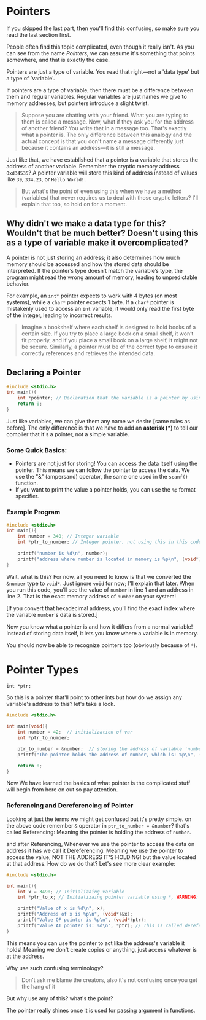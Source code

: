 # Pointers

If you skipped the last part, then you'll find this confusing, so make sure you read the last section first.

People often find this topic complicated, even though it really isn't. As you can see from the name *Pointers*, we can assume it's something that points somewhere, and that is exactly the case.

Pointers are just a type of variable. You read that right—not a 'data type' but a type of 'variable'.

If pointers are a type of variable, then there must be a difference between them and regular variables. Regular variables are just names we give to memory addresses, but pointers introduce a slight twist.

> Suppose you are chatting with your friend. What you are typing to them is called a message. Now, what if they ask you for the address of another friend? You write that in a message too. That's exactly what a pointer is. The only difference between this analogy and the actual concept is that you don't name a message differently just because it contains an address—it is still a message.

Just like that, we have established that a pointer is a variable that stores the address of another variable. 
Remember the cryptic memory address `0xd34535`? A pointer variable will store this kind of address instead of values like `39`, `334.23`, or `Hello World!`.

> But what's the point of even using this when we have a method (variables) that never requires us to deal with those cryptic letters? I'll explain that too, so hold on for a moment.

## Why didn't we make a data type for this? Wouldn't that be much better? Doesn't using this as a type of variable make it overcomplicated?

A pointer is not just storing an address; it also determines how much memory should be accessed and how the stored data should be interpreted. If the pointer’s type doesn’t match the variable’s type, the program might read the wrong amount of memory, leading to unpredictable behavior.

For example, an `int*` pointer expects to work with 4 bytes (on most systems), while a `char*` pointer expects 1 byte. If a `char*` pointer is mistakenly used to access an `int` variable, it would only read the first byte of the integer, leading to incorrect results.

> Imagine a bookshelf where each shelf is designed to hold books of a certain size. If you try to place a large book on a small shelf, it won’t fit properly, and if you place a small book on a large shelf, it might not be secure. Similarly, a pointer must be of the correct type to ensure it correctly references and retrieves the intended data.

## Declaring a Pointer

```c
#include <stdio.h>
int main(){
    int *pointer; // Declaration that the variable is a pointer by using *.
    return 0;
}
```

Just like variables, we can give them any name we desire [same rules as before]. The only difference is that we have to add an **asterisk (*)** to tell our compiler that it's a pointer, not a simple variable.

### Some Quick Basics:
- Pointers are not just for storing! You can access the data itself using the pointer. This means we can follow the pointer to access the data. We use the "&" (ampersand) operator, the same one used in the `scanf()` function.
- If you want to print the value a pointer holds, you can use the `%p` format specifier.

### Example Program

```c
#include <stdio.h>
int main(){
    int number = 340; // Integer variable
    int *ptr_to_number; // Integer pointer, not using this in this code
    
    printf("number is %d\n", number);
    printf("address where number is located in memory is %p\n", (void*)&number); // Wait, what?
}
```

Wait, what is this? For now, all you need to know is that we converted the `&number` type to `void*`. Just ignore `void` for now; I'll explain that later. When you run this code, you'll see the value of `number` in line 1 and an address in line 2. That is the exact memory address of `number` on your system! 

[If you convert that hexadecimal address, you'll find the exact index where the variable `number`'s data is stored.]

Now you know what a pointer is and how it differs from a normal variable! Instead of storing data itself, it lets you know where a variable is in memory. 

You should now be able to recognize pointers too (obviously because of `*`).

# Pointer Types

`int *ptr;`

So this is a pointer that'll point to other ints but how do we assign any variable's address to this? let's take a look.

```c
#include <stdio.h>

int main(void){
    int number = 42;  // initialization of var
    int *ptr_to_number;

    ptr_to_number = &number;  // storing the address of variable 'number', no need to use * if pointer is already declared
    printf("The pointer holds the address of number, which is: %p\n", (void*)ptr_to_number);

    return 0;
}
```
Now We have learned the basics of what pointer is the complicated stuff will begin from here on out so pay attention.

### Referencing and Dereferencing of Pointer

Looking at just the terms we might get confused but it's pretty simple.
on the above code remember `&` operator in `ptr_to_number = &number`? that's called Referencing: Meaning the pointer is holding the address of `number`.

and after Referencing, Whenever we use the pointer to access the data on address it has we call it Dereferencing: Meaning we use the pointer to access the value, NOT THE ADDRESS IT'S HOLDING! but the value located at that address. How do we do that?
Let's see more clear example:
```c
#include <stdio.h>

int main(){
    int x = 3490; // Initializaing variable
    int *ptr_to_x; // Initializaing pointer variable using *, WARNING: This is not dereferencing even though it looks same. it's not i'll clear it up later

    printf("Value of x is %d\n", x);
    printf("Address of x is %p\n", (void*)&x);
    printf("Value OF pointer is %p\n", (void*)ptr);
    printf("Value AT pointer is: %d\n", *ptr); // This is called dereferencing, using * operator!
}
```
This means you can use the pointer to act like the address's variable it holds!
Meaning we don't create copies or anything, just access whatever is at the address.

Why use such confusing terminology?
> Don't ask me blame the creators, also it's not confusing once you get the hang of it

But why use any of this? what's the point?

The pointer really shines once it is used for passing argument in functions.

